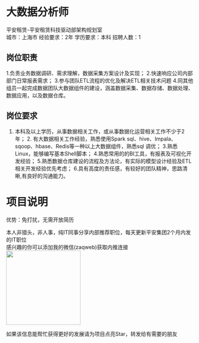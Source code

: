 # 大数据分析师
平安租赁-平安租赁科技驱动部架构规划室  
城市：上海市 经验要求：2年 学历要求：本科  招聘人数：1

## 岗位职责
1.负责业务数据调研、需求理解，数据采集方案设计及实现；
   2.快速响应公司内部部门日常报表需求；
   3.参与团队ETL流程的优化及解决ETL相关技术问题
   4.同其他组员一起完成数据团队大数据组件的建设，涵盖数据采集、数据存储、数据处理、数据应用，以及数据仓库。

## 岗位要求
1. 本科及以上学历，从事数据相关工作，或从事数据化运营相关工作不少于2年；
   2. 有大数据相关工作经验，熟悉使用Spark sql、hive、Impala、sqoop、hbase、Redis等一种以上大数据组件，熟悉sql 调优；
   3.熟悉Linux，能够编写基本Shell脚本；
   4.熟悉常用的的BI工具，有报表及可视化开发经验；
   5.熟悉数据仓库建设的流程及方法论，有实际的模型设计经验及ETL相关开发经验优先考虑；
   6.具有高度的责任感，有较好的团队精神，思路清晰,有良好的沟通能力。

# 项目说明

优势：免打扰，无需开放简历

本人非猎头，非人事，纯IT同事分享内部推荐职位，每天更新平安集团2个月内发的IT职位  
感兴趣的你可以添加我的微信(zaqweb)获取内推连接  
<img src="https://github.com/zaqweb/PA-IT-JOBS/blob/master/WechatICode.jpeg"  height="200" width="200">

如果该信息能帮忙获得更好的发展请为项目点亮Star，转发给有需要的朋友




